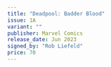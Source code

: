 ```yaml
---
title: "Deadpool: Badder Blood"
issue: 1A
variant: ""
publisher: Marvel Comics
release_date: Jun 2023
signed_by: "Rob Liefeld"
price: 70
---
```

